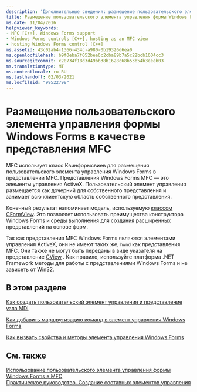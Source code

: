 ```yaml
---
description: 'Дополнительные сведения: размещение пользовательского элемента управления Windows Forms как представления MFC'
title: Размещение пользовательского элемента управления формы Windows Forms в качестве представления MFC
ms.date: 11/04/2016
helpviewer_keywords:
- MFC [C++], Windows Forms support
- Windows Forms controls [C++], hosting as an MFC view
- hosting Windows Forms control [C++]
ms.assetid: 43c02ab4-1366-434c-a980-0b19326d6ea0
ms.openlocfilehash: b9f0eba7f052bee6c2cba89b7a5c22bcb1604cc3
ms.sourcegitcommit: c20734f18d3d49bb38b1628c68b53b54b3eeeb03
ms.translationtype: MT
ms.contentlocale: ru-RU
ms.lasthandoff: 02/03/2021
ms.locfileid: "99522798"
---
```

# <a name="hosting-a-windows-forms-user-control-as-an-mfc-view"></a>Размещение пользовательского элемента управления формы Windows Forms в качестве представления MFC

MFC использует класс Квинформсвиев для размещения пользовательского элемента управления Windows Forms в представлении MFC. Представления Windows Forms MFC — это элементы управления ActiveX. Пользовательский элемент управления размещается как дочерний для собственного представления и занимает всю клиентскую область собственного представления.

Конечный результат напоминает модель, используемую [классом CFormView](../mfc/reference/cformview-class.md). Это позволяет использовать преимущества конструктора Windows Forms и среды выполнения для создания расширенных представлений на основе форм.

Так как представления MFC Windows Forms являются элементами управления ActiveX, они не имеют таких же, `hwnd` как представления MFC. Они также не могут быть переданы в виде указателя на представление [CView](../mfc/reference/cview-class.md) . Как правило, используйте платформа .NET Framework методы для работы с представлениями Windows Forms и не зависеть от Win32.

## <a name="in-this-section"></a>В этом разделе

[Как создать пользовательский элемент управления и представление узла MDI](../dotnet/how-to-create-the-user-control-and-host-mdi-view.md)

[Как добавить маршрутизацию команд в элемент управления Windows Forms](../dotnet/how-to-add-command-routing-to-the-windows-forms-control.md)

[Как вызвать свойства и методы элемента управления Windows Forms](../dotnet/how-to-call-properties-and-methods-of-the-windows-forms-control.md)

## <a name="see-also"></a>См. также

[Использование пользовательского элемента управления формы Windows Forms в MFC](../dotnet/using-a-windows-form-user-control-in-mfc.md)<br/>
[Практическое руководство. Создание составных элементов управления](/dotnet/framework/winforms/controls/how-to-author-composite-controls)
